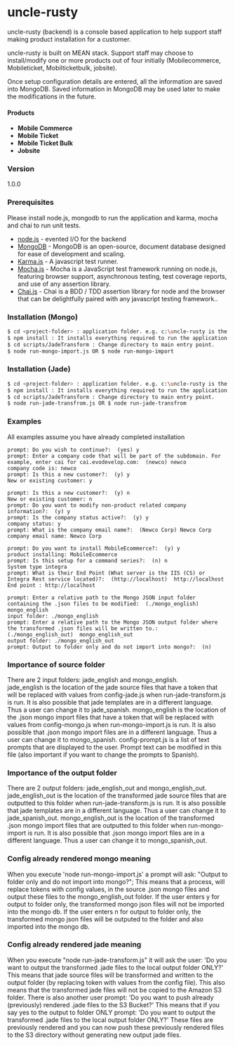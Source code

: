 # uncle-rusty

uncle-rusty (backend) is a console based application to help support staff making product installation for a customer.

uncle-rusty is built on MEAN stack. Support staff may choose to install/modify one or more products out of four initially (Mobilecommerce, Mobileticket, Mobilticketbulk, jobsite).

Once setup configuration details are entered, all the information are saved into MongoDB. Saved information in MongoDB may be used later to make the modifications in the future.

#### Products
* **Mobile Commerce**
* **Mobile Ticket**
* **Mobile Ticket Bulk**
* **Jobsite**

### Version
1.0.0

### Prerequisites

Please install node.js, mongodb to run the application and karma, mocha and chai to run unit tests. 

* [node.js] - evented I/O for the backend
* [MongoDB] - MongoDB is an open-source, document database designed for ease of development and scaling.
* [Karma.js] - A javascript test runner.
* [Mocha.js] - Mocha is a JavaScript test framework running on node.js, featuring browser support, asynchronous testing, test coverage reports, and use of any assertion library.
* [Chai.js] - Chai is a BDD / TDD assertion library for node and the browser that can be delightfully paired with any javascript testing framework..

### Installation (Mongo)
```sh
$ cd <project-folder> : application folder. e.g. c:\uncle-rusty is the <project-folder>.
$ npm install : It installs everything required to run the application.
$ cd scripts/JadeTransform : Change directory to main entry point.
$ node run-mongo-import.js OR $ node run-mongo-import
```

### Installation (Jade)
```sh
$ cd <project-folder> : application folder. e.g. c:\uncle-rusty is the <project-folder>.
$ npm install : It installs everything required to run the application.
$ cd scripts/JadeTransform : Change directory to main entry point.
$ node run-jade-transfrom.js OR $ node run-jade-transfrom
```

### Examples

All examples assume you have already completed installation
```
prompt: Do you wish to continue?:  (yes) y
prompt: Enter a company code that will be part of the subdomain. For example, enter cai for cai.evodevelop.com:  (newco) newco 
company code is: newco
prompt: Is this a new customer?:  (y) y
New or existing customer: y
```

```
prompt: Is this a new customer?:  (y) n
New or existing customer: n
prompt: Do you want to modify non-product related company information?:  (y) y
prompt: Is the company status active?:  (y) y
company status: y
prompt: What is the company email name?:  (Newco Corp) Newco Corp
company email name: Newco Corp
```

```
prompt: Do you want to install MobileEcommerce?:  (y) y
product installing: MobileEcommerce
prompt: Is this setup for a command series?:  (n) n
System type integra
prompt: What is their End Point (What server is the IIS (CS) or Integra Rest service located)?:  (http://localhost)  http://localhost
End point : http://localhost
```

```
prompt: Enter a relative path to the Mongo JSON input folder containing the .json files to be modified:  (./mongo_english) mongo_english
input folder: ./mongo_english
prompt: Enter a relative path to the Mongo JSON output folder where the transformed .json files will be written to.:  (./mongo_english_out)  mongo_english_out
output folder: ./mongo_english_out
prompt: Output to folder only and do not import into mongo?:  (n) 
```


   [MongoDB]: <http://www.mongodb.org/>
   [node.js]: <http://nodejs.org>
   [Karma.js]: <http://karma-runner.github.io/>
   [Mocha.js]: <http://mochajs.org/>
   [Chai.js]: <http://chaijs.com/>


### Importance of source folder

There are 2 input folders: jade_english and mongo_english.  
jade_english is the location of the jade source files that have a token that will be replaced with values from config-jade.js when run-jade-transform.js is run.
It is also possible that jade templates are in a different language.  Thus a user can change it to jade_spanish.
mongo_english is the location of the .json mongo import files that have a token that will be replaced with values from config-mongo.js when run-mongo-import.js is run.
It is also possible that .json mongo import files are in a different language.  Thus a user can change it to mongo_spanish.
config-prompt.js is a list of text prompts that are displayed to the user.  Prompt text can be modified in this file (also important if you want to change the prompts to Spanish).

### Importance of the output folder

There are 2 output folders: jade_english_out and mongo_english_out.  
jade_english_out is the location of the transformed jade source files that are outputted to this folder when run-jade-transform.js is run.
It is also possible that jade templates are in a different language.  Thus a user can change it to jade_spanish_out.
mongo_english_out is the location of the transformed .json mongo import files that are outputted to this folder when run-mongo-import is run.
It is also possible that .json mongo import files are in a different language.  Thus a user can change it to mongo_spanish_out.

### Config already rendered mongo meaning

When you execute 'node run-mongo-import.js' a prompt will ask:
"Output to folder only and do not import into mongo?";
This means that a process, will replace tokens with config values, in the source .json mongo files and output these files to the mongo_english_out folder. 
If the user enters y for output to folder only, the transformed mongo json files will not be imported into the mongo db.
If the user enters n for output to folder only, the transformed mongo json files will be outputed to the folder and also imported into the mongo db.

### Config already rendered jade meaning

When you execute "node run-jade-transform.js" it will ask the user:
'Do you want to output the transformed .jade files to the local output folder ONLY?'
This means that jade source files will be transformed and written to the output folder (by replacing token with values from the config file).
This also means that the transformed jade files will not be copied to the Amazon S3 folder.
There is also another user prompt:
'Do you want to push already (previously) rendered .jade files to the S3 Bucket?'
This means that if you say yes to the output to folder ONLY prompt:
'Do you want to output the transformed .jade files to the local output folder ONLY?'
These files are previously rendered and you can now push these previously rendered files to the S3 directory without generating new output jade files.
